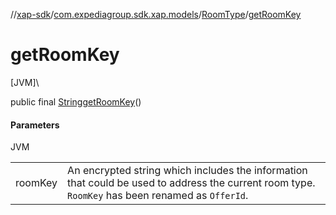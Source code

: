 //[xap-sdk](../../../index.md)/[com.expediagroup.sdk.xap.models](../index.md)/[RoomType](index.md)/[getRoomKey](get-room-key.md)

# getRoomKey

[JVM]\

public final [String](https://docs.oracle.com/javase/8/docs/api/java/lang/String.html)[getRoomKey](get-room-key.md)()

#### Parameters

JVM

| | |
|---|---|
| roomKey | An encrypted string which includes the information that could be used to address the current room type.  `RoomKey` has been renamed as `OfferId`. |
